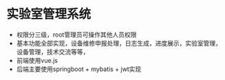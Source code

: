 # 实验室管理系统
- 权限分三级，root管理员可操作其他人员权限
- 基本功能全部实现，设备维修申报处理，日志生成，进度展示，实验室管理，设备管理，技术交流等等，
- 前端使用vue.js
- 后端主要使用springboot + mybatis + jwt实现

